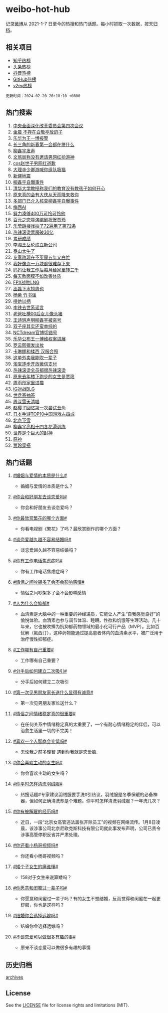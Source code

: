 # weibo-hot-hub

记录[微博](https://www.weibo.com)从 2021-1-7 日至今的热搜和热门话题。每小时抓取一次数据，按天[归档](archives)。

## 相关项目

- [知乎热榜](https://github.com/lonnyzhang423/zhihu-hot-hub)
- [头条热榜](https://github.com/lonnyzhang423/toutiao-hot-hub)
- [抖音热榜](https://github.com/lonnyzhang423/douyin-hot-hub)
- [GitHub热榜](https://github.com/lonnyzhang423/github-hot-hub)
- [v2ex热榜](https://github.com/lonnyzhang423/v2ex-hot-hub)


`更新时间：2024-02-20 20:18:10 +0800`

## 热门搜索

1. [中央全面深化改革委员会第四次会议](https://m.weibo.cn/search?containerid=100103type%3D1%26t%3D10%26q%3D%23%E4%B8%AD%E5%A4%AE%E5%85%A8%E9%9D%A2%E6%B7%B1%E5%8C%96%E6%94%B9%E9%9D%A9%E5%A7%94%E5%91%98%E4%BC%9A%E7%AC%AC%E5%9B%9B%E6%AC%A1%E4%BC%9A%E8%AE%AE%23&stream_entry_id=51&isnewpage=1&extparam=seat%3D1%26pos%3D0%26dgr%3D0%26filter_type%3Drealtimehot%26c_type%3D51%26stream_entry_id%3D51%26cate%3D10103%26q%3D%2523%25E4%25B8%25AD%25E5%25A4%25AE%25E5%2585%25A8%25E9%259D%25A2%25E6%25B7%25B1%25E5%258C%2596%25E6%2594%25B9%25E9%259D%25A9%25E5%25A7%2594%25E5%2591%2598%25E4%25BC%259A%25E7%25AC%25AC%25E5%259B%259B%25E6%25AC%25A1%25E4%25BC%259A%25E8%25AE%25AE%2523%26display_time%3D1708431488%26pre_seqid%3D17084314889110037793)
1. [金晨 不存在白敬亭放鸽子](https://m.weibo.cn/search?containerid=100103type%3D1%26t%3D10%26q%3D%E9%87%91%E6%99%A8+%E4%B8%8D%E5%AD%98%E5%9C%A8%E7%99%BD%E6%95%AC%E4%BA%AD%E6%94%BE%E9%B8%BD%E5%AD%90&stream_entry_id=31&isnewpage=1&extparam=seat%3D1%26band_rank%3D1%26filter_type%3Drealtimehot%26c_type%3D31%26realpos%3D1%26cate%3D5001%26lcate%3D5001%26flag%3D1%26dgr%3D0%26q%3D%25E9%2587%2591%25E6%2599%25A8%2520%25E4%25B8%258D%25E5%25AD%2598%25E5%259C%25A8%25E7%2599%25BD%25E6%2595%25AC%25E4%25BA%25AD%25E6%2594%25BE%25E9%25B8%25BD%25E5%25AD%2590%26stream_entry_id%3D31%26pos%3D0%26display_time%3D1708431488%26pre_seqid%3D17084314889110037793)
1. [乐华为王一博报警](https://m.weibo.cn/search?containerid=100103type%3D1%26t%3D10%26q%3D%E4%B9%90%E5%8D%8E%E4%B8%BA%E7%8E%8B%E4%B8%80%E5%8D%9A%E6%8A%A5%E8%AD%A6&stream_entry_id=31&isnewpage=1&extparam=seat%3D1%26band_rank%3D2%26filter_type%3Drealtimehot%26c_type%3D31%26realpos%3D2%26cate%3D5001%26lcate%3D5001%26flag%3D16%26dgr%3D0%26q%3D%25E4%25B9%2590%25E5%258D%258E%25E4%25B8%25BA%25E7%258E%258B%25E4%25B8%2580%25E5%258D%259A%25E6%258A%25A5%25E8%25AD%25A6%26stream_entry_id%3D31%26pos%3D1%26display_time%3D1708431488%26pre_seqid%3D17084314889110037793)
1. [长三角的新春第一会都在拼什么](https://m.weibo.cn/search?containerid=100103type%3D1%26t%3D10%26q%3D%23%E9%95%BF%E4%B8%89%E8%A7%92%E7%9A%84%E6%96%B0%E6%98%A5%E7%AC%AC%E4%B8%80%E4%BC%9A%E9%83%BD%E5%9C%A8%E6%8B%BC%E4%BB%80%E4%B9%88%23&stream_entry_id=31&isnewpage=1&extparam=seat%3D1%26band_rank%3D3%26filter_type%3Drealtimehot%26c_type%3D31%26realpos%3D3%26cate%3D5001%26lcate%3D5001%26flag%3D0%26dgr%3D0%26q%3D%2523%25E9%2595%25BF%25E4%25B8%2589%25E8%25A7%2592%25E7%259A%2584%25E6%2596%25B0%25E6%2598%25A5%25E7%25AC%25AC%25E4%25B8%2580%25E4%25BC%259A%25E9%2583%25BD%25E5%259C%25A8%25E6%258B%25BC%25E4%25BB%2580%25E4%25B9%2588%2523%26stream_entry_id%3D31%26pos%3D2%26display_time%3D1708431488%26pre_seqid%3D17084314889110037793)
1. [柳鑫宇发声](https://m.weibo.cn/search?containerid=100103type%3D1%26t%3D10%26q%3D%E6%9F%B3%E9%91%AB%E5%AE%87%E5%8F%91%E5%A3%B0&stream_entry_id=31&isnewpage=1&extparam=seat%3D1%26band_rank%3D4%26filter_type%3Drealtimehot%26c_type%3D31%26realpos%3D4%26cate%3D5001%26lcate%3D5001%26flag%3D2%26dgr%3D0%26q%3D%25E6%259F%25B3%25E9%2591%25AB%25E5%25AE%2587%25E5%258F%2591%25E5%25A3%25B0%26stream_entry_id%3D31%26pos%3D3%26display_time%3D1708431488%26pre_seqid%3D17084314889110037793)
1. [文旅局称没有邀请男网红扮游神](https://m.weibo.cn/search?containerid=100103type%3D1%26t%3D10%26q%3D%23%E6%96%87%E6%97%85%E5%B1%80%E7%A7%B0%E6%B2%A1%E6%9C%89%E9%82%80%E8%AF%B7%E7%94%B7%E7%BD%91%E7%BA%A2%E6%89%AE%E6%B8%B8%E7%A5%9E%23&stream_entry_id=31&isnewpage=1&extparam=seat%3D1%26band_rank%3D5%26filter_type%3Drealtimehot%26c_type%3D31%26realpos%3D5%26cate%3D5001%26lcate%3D5001%26flag%3D2%26dgr%3D0%26q%3D%2523%25E6%2596%2587%25E6%2597%2585%25E5%25B1%2580%25E7%25A7%25B0%25E6%25B2%25A1%25E6%259C%2589%25E9%2582%2580%25E8%25AF%25B7%25E7%2594%25B7%25E7%25BD%2591%25E7%25BA%25A2%25E6%2589%25AE%25E6%25B8%25B8%25E7%25A5%259E%2523%26stream_entry_id%3D31%26pos%3D4%26display_time%3D1708431488%26pre_seqid%3D17084314889110037793)
1. [cos赵世子男网红道歉](https://m.weibo.cn/search?containerid=100103type%3D1%26t%3D10%26q%3D%23cos%E8%B5%B5%E4%B8%96%E5%AD%90%E7%94%B7%E7%BD%91%E7%BA%A2%E9%81%93%E6%AD%89%23&stream_entry_id=31&isnewpage=1&extparam=seat%3D1%26band_rank%3D6%26filter_type%3Drealtimehot%26c_type%3D31%26realpos%3D6%26cate%3D5001%26lcate%3D5001%26flag%3D0%26dgr%3D0%26q%3D%2523cos%25E8%25B5%25B5%25E4%25B8%2596%25E5%25AD%2590%25E7%2594%25B7%25E7%25BD%2591%25E7%25BA%25A2%25E9%2581%2593%25E6%25AD%2589%2523%26stream_entry_id%3D31%26pos%3D5%26display_time%3D1708431488%26pre_seqid%3D17084314889110037793)
1. [大理寺少卿游喊你组队吸猫](https://m.weibo.cn/search?containerid=100103type%3D1%26t%3D10%26q%3D%23%E5%A4%A7%E7%90%86%E5%AF%BA%E5%B0%91%E5%8D%BF%E6%B8%B8%E5%96%8A%E4%BD%A0%E7%BB%84%E9%98%9F%E5%90%B8%E7%8C%AB%23&stream_entry_id=31&isnewpage=1&extparam=seat%3D1%26band_rank%3D7%26lcate%3D5001%26cate%3D5001%26q%3D%2523%25E5%25A4%25A7%25E7%2590%2586%25E5%25AF%25BA%25E5%25B0%2591%25E5%258D%25BF%25E6%25B8%25B8%25E5%2596%258A%25E4%25BD%25A0%25E7%25BB%2584%25E9%2598%259F%25E5%2590%25B8%25E7%258C%25AB%2523%26dgr%3D0%26pos%3D6%26adid%3D223632%26stream_entry_id%3D31%26filter_type%3Drealtimehot%26is_ad_pos%3D1%26c_type%3D31%26display_time%3D1708431488%26pre_seqid%3D17084314889110037793)
1. [新疆地震](https://m.weibo.cn/search?containerid=100103type%3D1%26t%3D10%26q%3D%E6%96%B0%E7%96%86%E5%9C%B0%E9%9C%87&stream_entry_id=31&isnewpage=1&extparam=seat%3D1%26band_rank%3D7%26filter_type%3Drealtimehot%26c_type%3D31%26realpos%3D7%26cate%3D5001%26lcate%3D5001%26flag%3D1%26dgr%3D0%26q%3D%25E6%2596%25B0%25E7%2596%2586%25E5%259C%25B0%25E9%259C%2587%26stream_entry_id%3D31%26pos%3D7%26display_time%3D1708431488%26pre_seqid%3D17084314889110037793)
1. [柳鑫宇自曝事件](https://m.weibo.cn/search?containerid=100103type%3D1%26t%3D10%26q%3D%E6%9F%B3%E9%91%AB%E5%AE%87%E8%87%AA%E6%9B%9D%E4%BA%8B%E4%BB%B6&stream_entry_id=31&isnewpage=1&extparam=seat%3D1%26band_rank%3D8%26filter_type%3Drealtimehot%26c_type%3D31%26realpos%3D8%26cate%3D5001%26lcate%3D5001%26flag%3D0%26dgr%3D0%26q%3D%25E6%259F%25B3%25E9%2591%25AB%25E5%25AE%2587%25E8%2587%25AA%25E6%259B%259D%25E4%25BA%258B%25E4%25BB%25B6%26stream_entry_id%3D31%26pos%3D8%26display_time%3D1708431488%26pre_seqid%3D17084314889110037793)
1. [清华大学教授称我们的教育没有教孩子如何开心](https://m.weibo.cn/search?containerid=100103type%3D1%26t%3D10%26q%3D%23%E6%B8%85%E5%8D%8E%E5%A4%A7%E5%AD%A6%E6%95%99%E6%8E%88%E7%A7%B0%E6%88%91%E4%BB%AC%E7%9A%84%E6%95%99%E8%82%B2%E6%B2%A1%E6%9C%89%E6%95%99%E5%AD%A9%E5%AD%90%E5%A6%82%E4%BD%95%E5%BC%80%E5%BF%83%23&stream_entry_id=31&isnewpage=1&extparam=seat%3D1%26band_rank%3D9%26filter_type%3Drealtimehot%26c_type%3D31%26realpos%3D9%26cate%3D5001%26lcate%3D5001%26flag%3D2%26dgr%3D0%26q%3D%2523%25E6%25B8%2585%25E5%258D%258E%25E5%25A4%25A7%25E5%25AD%25A6%25E6%2595%2599%25E6%258E%2588%25E7%25A7%25B0%25E6%2588%2591%25E4%25BB%25AC%25E7%259A%2584%25E6%2595%2599%25E8%2582%25B2%25E6%25B2%25A1%25E6%259C%2589%25E6%2595%2599%25E5%25AD%25A9%25E5%25AD%2590%25E5%25A6%2582%25E4%25BD%2595%25E5%25BC%2580%25E5%25BF%2583%2523%26stream_entry_id%3D31%26pos%3D9%26display_time%3D1708431488%26pre_seqid%3D17084314889110037793)
1. [原来真的会有大侠从天而降来救你](https://m.weibo.cn/search?containerid=100103type%3D1%26t%3D10%26q%3D%23%E5%8E%9F%E6%9D%A5%E7%9C%9F%E7%9A%84%E4%BC%9A%E6%9C%89%E5%A4%A7%E4%BE%A0%E4%BB%8E%E5%A4%A9%E8%80%8C%E9%99%8D%E6%9D%A5%E6%95%91%E4%BD%A0%23&stream_entry_id=31&isnewpage=1&extparam=seat%3D1%26band_rank%3D10%26filter_type%3Drealtimehot%26c_type%3D31%26realpos%3D10%26cate%3D5001%26lcate%3D5001%26flag%3D32768%26dgr%3D0%26q%3D%2523%25E5%258E%259F%25E6%259D%25A5%25E7%259C%259F%25E7%259A%2584%25E4%25BC%259A%25E6%259C%2589%25E5%25A4%25A7%25E4%25BE%25A0%25E4%25BB%258E%25E5%25A4%25A9%25E8%2580%258C%25E9%2599%258D%25E6%259D%25A5%25E6%2595%2591%25E4%25BD%25A0%2523%26stream_entry_id%3D31%26pos%3D10%26display_time%3D1708431488%26pre_seqid%3D17084314889110037793)
1. [多部门已介入核查柳鑫宇自曝事件](https://m.weibo.cn/search?containerid=100103type%3D1%26t%3D10%26q%3D%23%E5%A4%9A%E9%83%A8%E9%97%A8%E5%B7%B2%E4%BB%8B%E5%85%A5%E6%A0%B8%E6%9F%A5%E6%9F%B3%E9%91%AB%E5%AE%87%E8%87%AA%E6%9B%9D%E4%BA%8B%E4%BB%B6%23&stream_entry_id=31&isnewpage=1&extparam=seat%3D1%26band_rank%3D11%26filter_type%3Drealtimehot%26c_type%3D31%26realpos%3D11%26cate%3D5001%26lcate%3D5001%26flag%3D0%26dgr%3D0%26q%3D%2523%25E5%25A4%259A%25E9%2583%25A8%25E9%2597%25A8%25E5%25B7%25B2%25E4%25BB%258B%25E5%2585%25A5%25E6%25A0%25B8%25E6%259F%25A5%25E6%259F%25B3%25E9%2591%25AB%25E5%25AE%2587%25E8%2587%25AA%25E6%259B%259D%25E4%25BA%258B%25E4%25BB%25B6%2523%26stream_entry_id%3D31%26pos%3D11%26display_time%3D1708431488%26pre_seqid%3D17084314889110037793)
1. [梅西AI](https://m.weibo.cn/search?containerid=100103type%3D1%26t%3D10%26q%3D%E6%A2%85%E8%A5%BFAI&stream_entry_id=31&isnewpage=1&extparam=seat%3D1%26band_rank%3D12%26filter_type%3Drealtimehot%26c_type%3D31%26realpos%3D12%26cate%3D5001%26lcate%3D5001%26flag%3D0%26dgr%3D0%26q%3D%25E6%25A2%2585%25E8%25A5%25BFAI%26stream_entry_id%3D31%26pos%3D12%26display_time%3D1708431488%26pre_seqid%3D17084314889110037793)
1. [努力凑够400万可怜可怜他](https://m.weibo.cn/search?containerid=100103type%3D1%26t%3D10%26q%3D%E5%8A%AA%E5%8A%9B%E5%87%91%E5%A4%9F400%E4%B8%87%E5%8F%AF%E6%80%9C%E5%8F%AF%E6%80%9C%E4%BB%96&stream_entry_id=31&isnewpage=1&extparam=seat%3D1%26band_rank%3D13%26filter_type%3Drealtimehot%26c_type%3D31%26realpos%3D13%26cate%3D5001%26lcate%3D5001%26flag%3D2%26dgr%3D0%26q%3D%25E5%258A%25AA%25E5%258A%259B%25E5%2587%2591%25E5%25A4%259F400%25E4%25B8%2587%25E5%258F%25AF%25E6%2580%259C%25E5%258F%25AF%25E6%2580%259C%25E4%25BB%2596%26stream_entry_id%3D31%26pos%3D13%26display_time%3D1708431488%26pre_seqid%3D17084314889110037793)
1. [百元之恋导演编剧祝贺贾玲](https://m.weibo.cn/search?containerid=100103type%3D1%26t%3D10%26q%3D%23%E7%99%BE%E5%85%83%E4%B9%8B%E6%81%8B%E5%AF%BC%E6%BC%94%E7%BC%96%E5%89%A7%E7%A5%9D%E8%B4%BA%E8%B4%BE%E7%8E%B2%23&stream_entry_id=31&isnewpage=1&extparam=seat%3D1%26band_rank%3D14%26filter_type%3Drealtimehot%26c_type%3D31%26realpos%3D14%26cate%3D5001%26lcate%3D5001%26flag%3D0%26dgr%3D0%26q%3D%2523%25E7%2599%25BE%25E5%2585%2583%25E4%25B9%258B%25E6%2581%258B%25E5%25AF%25BC%25E6%25BC%2594%25E7%25BC%2596%25E5%2589%25A7%25E7%25A5%259D%25E8%25B4%25BA%25E8%25B4%25BE%25E7%258E%25B2%2523%26stream_entry_id%3D31%26pos%3D14%26display_time%3D1708431488%26pre_seqid%3D17084314889110037793)
1. [乐莹跳楼戏拍了72遍用了第72条](https://m.weibo.cn/search?containerid=100103type%3D1%26t%3D10%26q%3D%E4%B9%90%E8%8E%B9%E8%B7%B3%E6%A5%BC%E6%88%8F%E6%8B%8D%E4%BA%8672%E9%81%8D%E7%94%A8%E4%BA%86%E7%AC%AC72%E6%9D%A1&stream_entry_id=31&isnewpage=1&extparam=seat%3D1%26band_rank%3D15%26filter_type%3Drealtimehot%26c_type%3D31%26realpos%3D15%26cate%3D5001%26lcate%3D5001%26flag%3D2%26dgr%3D0%26q%3D%25E4%25B9%2590%25E8%258E%25B9%25E8%25B7%25B3%25E6%25A5%25BC%25E6%2588%258F%25E6%258B%258D%25E4%25BA%258672%25E9%2581%258D%25E7%2594%25A8%25E4%25BA%2586%25E7%25AC%25AC72%25E6%259D%25A1%26stream_entry_id%3D31%26pos%3D15%26display_time%3D1708431488%26pre_seqid%3D17084314889110037793)
1. [热辣滚烫票房破30亿](https://m.weibo.cn/search?containerid=100103type%3D1%26t%3D10%26q%3D%23%E7%83%AD%E8%BE%A3%E6%BB%9A%E7%83%AB%E7%A5%A8%E6%88%BF%E7%A0%B430%E4%BA%BF%23&stream_entry_id=31&isnewpage=1&extparam=seat%3D1%26band_rank%3D16%26filter_type%3Drealtimehot%26c_type%3D31%26realpos%3D16%26cate%3D5001%26lcate%3D5001%26flag%3D1%26dgr%3D0%26q%3D%2523%25E7%2583%25AD%25E8%25BE%25A3%25E6%25BB%259A%25E7%2583%25AB%25E7%25A5%25A8%25E6%2588%25BF%25E7%25A0%25B430%25E4%25BA%25BF%2523%26stream_entry_id%3D31%26pos%3D16%26display_time%3D1708431488%26pre_seqid%3D17084314889110037793)
1. [考研成绩](https://m.weibo.cn/search?containerid=100103type%3D1%26t%3D10%26q%3D%E8%80%83%E7%A0%94%E6%88%90%E7%BB%A9&stream_entry_id=31&isnewpage=1&extparam=seat%3D1%26band_rank%3D17%26filter_type%3Drealtimehot%26c_type%3D31%26realpos%3D17%26cate%3D5001%26lcate%3D5001%26flag%3D0%26dgr%3D0%26q%3D%25E8%2580%2583%25E7%25A0%2594%25E6%2588%2590%25E7%25BB%25A9%26stream_entry_id%3D31%26pos%3D17%26display_time%3D1708431488%26pre_seqid%3D17084314889110037793)
1. [李湘王岳伦成立新公司](https://m.weibo.cn/search?containerid=100103type%3D1%26t%3D10%26q%3D%23%E6%9D%8E%E6%B9%98%E7%8E%8B%E5%B2%B3%E4%BC%A6%E6%88%90%E7%AB%8B%E6%96%B0%E5%85%AC%E5%8F%B8%23&stream_entry_id=31&isnewpage=1&extparam=seat%3D1%26band_rank%3D18%26filter_type%3Drealtimehot%26c_type%3D31%26realpos%3D18%26cate%3D5001%26lcate%3D5001%26flag%3D0%26dgr%3D0%26q%3D%2523%25E6%259D%258E%25E6%25B9%2598%25E7%258E%258B%25E5%25B2%25B3%25E4%25BC%25A6%25E6%2588%2590%25E7%25AB%258B%25E6%2596%25B0%25E5%2585%25AC%25E5%258F%25B8%2523%26stream_entry_id%3D31%26pos%3D18%26display_time%3D1708431488%26pre_seqid%3D17084314889110037793)
1. [泰山太牛了](https://m.weibo.cn/search?containerid=100103type%3D1%26t%3D10%26q%3D%E6%B3%B0%E5%B1%B1%E5%A4%AA%E7%89%9B%E4%BA%86&stream_entry_id=31&isnewpage=1&extparam=seat%3D1%26band_rank%3D19%26filter_type%3Drealtimehot%26c_type%3D31%26realpos%3D19%26cate%3D5001%26lcate%3D5001%26flag%3D0%26dgr%3D0%26q%3D%25E6%25B3%25B0%25E5%25B1%25B1%25E5%25A4%25AA%25E7%2589%259B%25E4%25BA%2586%26stream_entry_id%3D31%26pos%3D19%26display_time%3D1708431488%26pre_seqid%3D17084314889110037793)
1. [专家称现在不买房五年又白忙](https://m.weibo.cn/search?containerid=100103type%3D1%26t%3D10%26q%3D%23%E4%B8%93%E5%AE%B6%E7%A7%B0%E7%8E%B0%E5%9C%A8%E4%B8%8D%E4%B9%B0%E6%88%BF%E4%BA%94%E5%B9%B4%E5%8F%88%E7%99%BD%E5%BF%99%23&stream_entry_id=31&isnewpage=1&extparam=seat%3D1%26band_rank%3D20%26filter_type%3Drealtimehot%26c_type%3D31%26realpos%3D20%26cate%3D5001%26lcate%3D5001%26flag%3D0%26dgr%3D0%26q%3D%2523%25E4%25B8%2593%25E5%25AE%25B6%25E7%25A7%25B0%25E7%258E%25B0%25E5%259C%25A8%25E4%25B8%258D%25E4%25B9%25B0%25E6%2588%25BF%25E4%25BA%2594%25E5%25B9%25B4%25E5%258F%2588%25E7%2599%25BD%25E5%25BF%2599%2523%26stream_entry_id%3D31%26pos%3D20%26display_time%3D1708431488%26pre_seqid%3D17084314889110037793)
1. [我好像连一万块都很难存下来](https://m.weibo.cn/search?containerid=100103type%3D1%26t%3D10%26q%3D%23%E6%88%91%E5%A5%BD%E5%83%8F%E8%BF%9E%E4%B8%80%E4%B8%87%E5%9D%97%E9%83%BD%E5%BE%88%E9%9A%BE%E5%AD%98%E4%B8%8B%E6%9D%A5%23&stream_entry_id=31&isnewpage=1&extparam=seat%3D1%26band_rank%3D21%26filter_type%3Drealtimehot%26c_type%3D31%26realpos%3D21%26cate%3D5001%26lcate%3D5001%26flag%3D1%26dgr%3D0%26q%3D%2523%25E6%2588%2591%25E5%25A5%25BD%25E5%2583%258F%25E8%25BF%259E%25E4%25B8%2580%25E4%25B8%2587%25E5%259D%2597%25E9%2583%25BD%25E5%25BE%2588%25E9%259A%25BE%25E5%25AD%2598%25E4%25B8%258B%25E6%259D%25A5%2523%26stream_entry_id%3D31%26pos%3D21%26display_time%3D1708431488%26pre_seqid%3D17084314889110037793)
1. [妈妈让我工作后每月给家里转三千](https://m.weibo.cn/search?containerid=100103type%3D1%26t%3D10%26q%3D%23%E5%A6%88%E5%A6%88%E8%AE%A9%E6%88%91%E5%B7%A5%E4%BD%9C%E5%90%8E%E6%AF%8F%E6%9C%88%E7%BB%99%E5%AE%B6%E9%87%8C%E8%BD%AC%E4%B8%89%E5%8D%83%23&stream_entry_id=31&isnewpage=1&extparam=seat%3D1%26band_rank%3D22%26filter_type%3Drealtimehot%26c_type%3D31%26realpos%3D22%26cate%3D5001%26lcate%3D5001%26flag%3D1%26dgr%3D0%26q%3D%2523%25E5%25A6%2588%25E5%25A6%2588%25E8%25AE%25A9%25E6%2588%2591%25E5%25B7%25A5%25E4%25BD%259C%25E5%2590%258E%25E6%25AF%258F%25E6%259C%2588%25E7%25BB%2599%25E5%25AE%25B6%25E9%2587%258C%25E8%25BD%25AC%25E4%25B8%2589%25E5%258D%2583%2523%26stream_entry_id%3D31%26pos%3D22%26display_time%3D1708431488%26pre_seqid%3D17084314889110037793)
1. [每天敷面膜不如改善体质](https://m.weibo.cn/search?containerid=100103type%3D1%26t%3D10%26q%3D%23%E6%AF%8F%E5%A4%A9%E6%95%B7%E9%9D%A2%E8%86%9C%E4%B8%8D%E5%A6%82%E6%94%B9%E5%96%84%E4%BD%93%E8%B4%A8%23&stream_entry_id=31&isnewpage=1&extparam=seat%3D1%26band_rank%3D23%26filter_type%3Drealtimehot%26c_type%3D31%26realpos%3D23%26cate%3D5001%26lcate%3D5001%26flag%3D1%26dgr%3D0%26q%3D%2523%25E6%25AF%258F%25E5%25A4%25A9%25E6%2595%25B7%25E9%259D%25A2%25E8%2586%259C%25E4%25B8%258D%25E5%25A6%2582%25E6%2594%25B9%25E5%2596%2584%25E4%25BD%2593%25E8%25B4%25A8%2523%26stream_entry_id%3D31%26pos%3D23%26display_time%3D1708431488%26pre_seqid%3D17084314889110037793)
1. [FPX战胜LNG](https://m.weibo.cn/search?containerid=100103type%3D1%26t%3D10%26q%3D%23FPX%E6%88%98%E8%83%9CLNG%23&stream_entry_id=31&isnewpage=1&extparam=seat%3D1%26band_rank%3D24%26filter_type%3Drealtimehot%26c_type%3D31%26realpos%3D24%26cate%3D5001%26lcate%3D5001%26flag%3D1%26dgr%3D0%26q%3D%2523FPX%25E6%2588%2598%25E8%2583%259CLNG%2523%26stream_entry_id%3D31%26pos%3D24%26display_time%3D1708431488%26pre_seqid%3D17084314889110037793)
1. [丞磊下水捞周也](https://m.weibo.cn/search?containerid=100103type%3D1%26t%3D10%26q%3D%23%E4%B8%9E%E7%A3%8A%E4%B8%8B%E6%B0%B4%E6%8D%9E%E5%91%A8%E4%B9%9F%23&stream_entry_id=31&isnewpage=1&extparam=seat%3D1%26band_rank%3D25%26filter_type%3Drealtimehot%26c_type%3D31%26realpos%3D25%26cate%3D5001%26lcate%3D5001%26flag%3D0%26dgr%3D0%26q%3D%2523%25E4%25B8%259E%25E7%25A3%258A%25E4%25B8%258B%25E6%25B0%25B4%25E6%258D%259E%25E5%2591%25A8%25E4%25B9%259F%2523%26stream_entry_id%3D31%26pos%3D25%26display_time%3D1708431488%26pre_seqid%3D17084314889110037793)
1. [杨紫 竹书谣](https://m.weibo.cn/search?containerid=100103type%3D1%26t%3D10%26q%3D%E6%9D%A8%E7%B4%AB+%E7%AB%B9%E4%B9%A6%E8%B0%A3&stream_entry_id=31&isnewpage=1&extparam=seat%3D1%26band_rank%3D26%26filter_type%3Drealtimehot%26c_type%3D31%26realpos%3D26%26cate%3D5001%26lcate%3D5001%26flag%3D0%26dgr%3D0%26q%3D%25E6%259D%25A8%25E7%25B4%25AB%2520%25E7%25AB%25B9%25E4%25B9%25A6%25E8%25B0%25A3%26stream_entry_id%3D31%26pos%3D26%26display_time%3D1708431488%26pre_seqid%3D17084314889110037793)
1. [授她以柄](https://m.weibo.cn/search?containerid=100103type%3D1%26t%3D10%26q%3D%E6%8E%88%E5%A5%B9%E4%BB%A5%E6%9F%84&stream_entry_id=31&isnewpage=1&extparam=seat%3D1%26band_rank%3D27%26filter_type%3Drealtimehot%26c_type%3D31%26realpos%3D27%26cate%3D5001%26lcate%3D5001%26flag%3D1%26dgr%3D0%26q%3D%25E6%258E%2588%25E5%25A5%25B9%25E4%25BB%25A5%25E6%259F%2584%26stream_entry_id%3D31%26pos%3D27%26display_time%3D1708431488%26pre_seqid%3D17084314889110037793)
1. [李铁去世系谣言](https://m.weibo.cn/search?containerid=100103type%3D1%26t%3D10%26q%3D%23%E6%9D%8E%E9%93%81%E5%8E%BB%E4%B8%96%E7%B3%BB%E8%B0%A3%E8%A8%80%23&stream_entry_id=31&isnewpage=1&extparam=seat%3D1%26band_rank%3D28%26filter_type%3Drealtimehot%26c_type%3D31%26realpos%3D28%26cate%3D5001%26lcate%3D5001%26flag%3D1%26dgr%3D0%26q%3D%2523%25E6%259D%258E%25E9%2593%2581%25E5%258E%25BB%25E4%25B8%2596%25E7%25B3%25BB%25E8%25B0%25A3%25E8%25A8%2580%2523%26stream_entry_id%3D31%26pos%3D28%26display_time%3D1708431488%26pre_seqid%3D17084314889110037793)
1. [老爸吐槽00后女儿像头猪](https://m.weibo.cn/search?containerid=100103type%3D1%26t%3D10%26q%3D%23%E8%80%81%E7%88%B8%E5%90%90%E6%A7%BD00%E5%90%8E%E5%A5%B3%E5%84%BF%E5%83%8F%E5%A4%B4%E7%8C%AA%23&stream_entry_id=31&isnewpage=1&extparam=seat%3D1%26band_rank%3D29%26filter_type%3Drealtimehot%26c_type%3D31%26realpos%3D29%26cate%3D5001%26lcate%3D5001%26flag%3D0%26dgr%3D0%26q%3D%2523%25E8%2580%2581%25E7%2588%25B8%25E5%2590%2590%25E6%25A7%25BD00%25E5%2590%258E%25E5%25A5%25B3%25E5%2584%25BF%25E5%2583%258F%25E5%25A4%25B4%25E7%258C%25AA%2523%26stream_entry_id%3D31%26pos%3D29%26display_time%3D1708431488%26pre_seqid%3D17084314889110037793)
1. [王诗玥声明柳鑫宇被盗号](https://m.weibo.cn/search?containerid=100103type%3D1%26t%3D10%26q%3D%E7%8E%8B%E8%AF%97%E7%8E%A5%E5%A3%B0%E6%98%8E%E6%9F%B3%E9%91%AB%E5%AE%87%E8%A2%AB%E7%9B%97%E5%8F%B7&stream_entry_id=31&isnewpage=1&extparam=seat%3D1%26band_rank%3D30%26filter_type%3Drealtimehot%26c_type%3D31%26realpos%3D30%26cate%3D5001%26lcate%3D5001%26flag%3D0%26dgr%3D0%26q%3D%25E7%258E%258B%25E8%25AF%2597%25E7%258E%25A5%25E5%25A3%25B0%25E6%2598%258E%25E6%259F%25B3%25E9%2591%25AB%25E5%25AE%2587%25E8%25A2%25AB%25E7%259B%2597%25E5%258F%25B7%26stream_entry_id%3D31%26pos%3D30%26display_time%3D1708431488%26pre_seqid%3D17084314889110037793)
1. [双子座其实还蛮单纯的](https://m.weibo.cn/search?containerid=100103type%3D1%26t%3D10%26q%3D%E5%8F%8C%E5%AD%90%E5%BA%A7%E5%85%B6%E5%AE%9E%E8%BF%98%E8%9B%AE%E5%8D%95%E7%BA%AF%E7%9A%84&stream_entry_id=31&isnewpage=1&extparam=seat%3D1%26band_rank%3D31%26filter_type%3Drealtimehot%26c_type%3D31%26realpos%3D31%26cate%3D5001%26lcate%3D5001%26flag%3D1%26dgr%3D0%26q%3D%25E5%258F%258C%25E5%25AD%2590%25E5%25BA%25A7%25E5%2585%25B6%25E5%25AE%259E%25E8%25BF%2598%25E8%259B%25AE%25E5%258D%2595%25E7%25BA%25AF%25E7%259A%2584%26stream_entry_id%3D31%26pos%3D31%26display_time%3D1708431488%26pre_seqid%3D17084314889110037793)
1. [NCTdream官博切错号](https://m.weibo.cn/search?containerid=100103type%3D1%26t%3D10%26q%3DNCTdream%E5%AE%98%E5%8D%9A%E5%88%87%E9%94%99%E5%8F%B7&stream_entry_id=31&isnewpage=1&extparam=seat%3D1%26band_rank%3D32%26filter_type%3Drealtimehot%26c_type%3D31%26realpos%3D32%26cate%3D5001%26lcate%3D5001%26flag%3D1%26dgr%3D0%26q%3DNCTdream%25E5%25AE%2598%25E5%258D%259A%25E5%2588%2587%25E9%2594%2599%25E5%258F%25B7%26stream_entry_id%3D31%26pos%3D32%26display_time%3D1708431488%26pre_seqid%3D17084314889110037793)
1. [乐华公布王一博维权案进展](https://m.weibo.cn/search?containerid=100103type%3D1%26t%3D10%26q%3D%E4%B9%90%E5%8D%8E%E5%85%AC%E5%B8%83%E7%8E%8B%E4%B8%80%E5%8D%9A%E7%BB%B4%E6%9D%83%E6%A1%88%E8%BF%9B%E5%B1%95&stream_entry_id=31&isnewpage=1&extparam=seat%3D1%26band_rank%3D33%26filter_type%3Drealtimehot%26c_type%3D31%26realpos%3D33%26cate%3D5001%26lcate%3D5001%26flag%3D0%26dgr%3D0%26q%3D%25E4%25B9%2590%25E5%258D%258E%25E5%2585%25AC%25E5%25B8%2583%25E7%258E%258B%25E4%25B8%2580%25E5%258D%259A%25E7%25BB%25B4%25E6%259D%2583%25E6%25A1%2588%25E8%25BF%259B%25E5%25B1%2595%26stream_entry_id%3D31%26pos%3D33%26display_time%3D1708431488%26pre_seqid%3D17084314889110037793)
1. [罗云熙银发出妆](https://m.weibo.cn/search?containerid=100103type%3D1%26t%3D10%26q%3D%23%E7%BD%97%E4%BA%91%E7%86%99%E9%93%B6%E5%8F%91%E5%87%BA%E5%A6%86%23&stream_entry_id=31&isnewpage=1&extparam=seat%3D1%26band_rank%3D34%26filter_type%3Drealtimehot%26c_type%3D31%26realpos%3D34%26cate%3D5001%26lcate%3D5001%26flag%3D1%26dgr%3D0%26q%3D%2523%25E7%25BD%2597%25E4%25BA%2591%25E7%2586%2599%25E9%2593%25B6%25E5%258F%2591%25E5%2587%25BA%25E5%25A6%2586%2523%26stream_entry_id%3D31%26pos%3D34%26display_time%3D1708431488%26pre_seqid%3D17084314889110037793)
1. [卡琳娜和揉西 汉服合照](https://m.weibo.cn/search?containerid=100103type%3D1%26t%3D10%26q%3D%E5%8D%A1%E7%90%B3%E5%A8%9C%E5%92%8C%E6%8F%89%E8%A5%BF+%E6%B1%89%E6%9C%8D%E5%90%88%E7%85%A7&stream_entry_id=31&isnewpage=1&extparam=seat%3D1%26band_rank%3D35%26filter_type%3Drealtimehot%26c_type%3D31%26realpos%3D35%26cate%3D5001%26lcate%3D5001%26flag%3D0%26dgr%3D0%26q%3D%25E5%258D%25A1%25E7%2590%25B3%25E5%25A8%259C%25E5%2592%258C%25E6%258F%2589%25E8%25A5%25BF%2520%25E6%25B1%2589%25E6%259C%258D%25E5%2590%2588%25E7%2585%25A7%26stream_entry_id%3D31%26pos%3D35%26display_time%3D1708431488%26pre_seqid%3D17084314889110037793)
1. [这单外卖我能吹一辈子](https://m.weibo.cn/search?containerid=100103type%3D1%26t%3D10%26q%3D%23%E8%BF%99%E5%8D%95%E5%A4%96%E5%8D%96%E6%88%91%E8%83%BD%E5%90%B9%E4%B8%80%E8%BE%88%E5%AD%90%23&stream_entry_id=31&isnewpage=1&extparam=seat%3D1%26band_rank%3D36%26filter_type%3Drealtimehot%26c_type%3D31%26realpos%3D36%26cate%3D5001%26lcate%3D5001%26flag%3D0%26dgr%3D0%26q%3D%2523%25E8%25BF%2599%25E5%258D%2595%25E5%25A4%2596%25E5%258D%2596%25E6%2588%2591%25E8%2583%25BD%25E5%2590%25B9%25E4%25B8%2580%25E8%25BE%2588%25E5%25AD%2590%2523%26stream_entry_id%3D31%26pos%3D36%26display_time%3D1708431488%26pre_seqid%3D17084314889110037793)
1. [淘宝逐步开放微信支付](https://m.weibo.cn/search?containerid=100103type%3D1%26t%3D10%26q%3D%23%E6%B7%98%E5%AE%9D%E9%80%90%E6%AD%A5%E5%BC%80%E6%94%BE%E5%BE%AE%E4%BF%A1%E6%94%AF%E4%BB%98%23&stream_entry_id=31&isnewpage=1&extparam=seat%3D1%26band_rank%3D37%26filter_type%3Drealtimehot%26c_type%3D31%26realpos%3D37%26cate%3D5001%26lcate%3D5001%26flag%3D0%26dgr%3D0%26q%3D%2523%25E6%25B7%2598%25E5%25AE%259D%25E9%2580%2590%25E6%25AD%25A5%25E5%25BC%2580%25E6%2594%25BE%25E5%25BE%25AE%25E4%25BF%25A1%25E6%2594%25AF%25E4%25BB%2598%2523%26stream_entry_id%3D31%26pos%3D37%26display_time%3D1708431488%26pre_seqid%3D17084314889110037793)
1. [热辣滚烫全员都很热辣滚烫](https://m.weibo.cn/search?containerid=100103type%3D1%26t%3D10%26q%3D%23%E7%83%AD%E8%BE%A3%E6%BB%9A%E7%83%AB%E5%85%A8%E5%91%98%E9%83%BD%E5%BE%88%E7%83%AD%E8%BE%A3%E6%BB%9A%E7%83%AB%23&stream_entry_id=31&isnewpage=1&extparam=seat%3D1%26band_rank%3D38%26filter_type%3Drealtimehot%26c_type%3D31%26realpos%3D38%26cate%3D5001%26lcate%3D5001%26flag%3D1%26dgr%3D0%26q%3D%2523%25E7%2583%25AD%25E8%25BE%25A3%25E6%25BB%259A%25E7%2583%25AB%25E5%2585%25A8%25E5%2591%2598%25E9%2583%25BD%25E5%25BE%2588%25E7%2583%25AD%25E8%25BE%25A3%25E6%25BB%259A%25E7%2583%25AB%2523%26stream_entry_id%3D31%26pos%3D38%26display_time%3D1708431488%26pre_seqid%3D17084314889110037793)
1. [原来去年楼下跑步的女生是贾玲](https://m.weibo.cn/search?containerid=100103type%3D1%26t%3D10%26q%3D%23%E5%8E%9F%E6%9D%A5%E5%8E%BB%E5%B9%B4%E6%A5%BC%E4%B8%8B%E8%B7%91%E6%AD%A5%E7%9A%84%E5%A5%B3%E7%94%9F%E6%98%AF%E8%B4%BE%E7%8E%B2%23&stream_entry_id=31&isnewpage=1&extparam=seat%3D1%26band_rank%3D39%26filter_type%3Drealtimehot%26c_type%3D31%26realpos%3D39%26cate%3D5001%26lcate%3D5001%26flag%3D0%26dgr%3D0%26q%3D%2523%25E5%258E%259F%25E6%259D%25A5%25E5%258E%25BB%25E5%25B9%25B4%25E6%25A5%25BC%25E4%25B8%258B%25E8%25B7%2591%25E6%25AD%25A5%25E7%259A%2584%25E5%25A5%25B3%25E7%2594%259F%25E6%2598%25AF%25E8%25B4%25BE%25E7%258E%25B2%2523%26stream_entry_id%3D31%26pos%3D39%26display_time%3D1708431488%26pre_seqid%3D17084314889110037793)
1. [周雨彤家里进猫](https://m.weibo.cn/search?containerid=100103type%3D1%26t%3D10%26q%3D%23%E5%91%A8%E9%9B%A8%E5%BD%A4%E5%AE%B6%E9%87%8C%E8%BF%9B%E7%8C%AB%23&stream_entry_id=31&isnewpage=1&extparam=seat%3D1%26band_rank%3D40%26filter_type%3Drealtimehot%26c_type%3D31%26realpos%3D40%26cate%3D5001%26lcate%3D5001%26flag%3D1%26dgr%3D0%26q%3D%2523%25E5%2591%25A8%25E9%259B%25A8%25E5%25BD%25A4%25E5%25AE%25B6%25E9%2587%258C%25E8%25BF%259B%25E7%258C%25AB%2523%26stream_entry_id%3D31%26pos%3D40%26display_time%3D1708431488%26pre_seqid%3D17084314889110037793)
1. [iG对战BLG](https://m.weibo.cn/search?containerid=100103type%3D1%26t%3D10%26q%3D%23iG%E5%AF%B9%E6%88%98BLG%23&stream_entry_id=31&isnewpage=1&extparam=seat%3D1%26band_rank%3D41%26filter_type%3Drealtimehot%26c_type%3D31%26realpos%3D41%26cate%3D5001%26lcate%3D5001%26flag%3D1%26dgr%3D0%26q%3D%2523iG%25E5%25AF%25B9%25E6%2588%2598BLG%2523%26stream_entry_id%3D31%26pos%3D41%26display_time%3D1708431488%26pre_seqid%3D17084314889110037793)
1. [世乒赛抽签](https://m.weibo.cn/search?containerid=100103type%3D1%26t%3D10%26q%3D%E4%B8%96%E4%B9%92%E8%B5%9B%E6%8A%BD%E7%AD%BE&stream_entry_id=31&isnewpage=1&extparam=seat%3D1%26band_rank%3D42%26filter_type%3Drealtimehot%26c_type%3D31%26realpos%3D42%26cate%3D5001%26lcate%3D5001%26flag%3D1%26dgr%3D0%26q%3D%25E4%25B8%2596%25E4%25B9%2592%25E8%25B5%259B%25E6%258A%25BD%25E7%25AD%25BE%26stream_entry_id%3D31%26pos%3D42%26display_time%3D1708431488%26pre_seqid%3D17084314889110037793)
1. [周深雪天清唱](https://m.weibo.cn/search?containerid=100103type%3D1%26t%3D10%26q%3D%E5%91%A8%E6%B7%B1%E9%9B%AA%E5%A4%A9%E6%B8%85%E5%94%B1&stream_entry_id=31&isnewpage=1&extparam=seat%3D1%26band_rank%3D43%26filter_type%3Drealtimehot%26c_type%3D31%26realpos%3D43%26cate%3D5001%26lcate%3D5001%26flag%3D1%26dgr%3D0%26q%3D%25E5%2591%25A8%25E6%25B7%25B1%25E9%259B%25AA%25E5%25A4%25A9%25E6%25B8%2585%25E5%2594%25B1%26stream_entry_id%3D31%26pos%3D43%26display_time%3D1708431488%26pre_seqid%3D17084314889110037793)
1. [赵樱子回忆第一次尝试丑角](https://m.weibo.cn/search?containerid=100103type%3D1%26t%3D10%26q%3D%23%E8%B5%B5%E6%A8%B1%E5%AD%90%E5%9B%9E%E5%BF%86%E7%AC%AC%E4%B8%80%E6%AC%A1%E5%B0%9D%E8%AF%95%E4%B8%91%E8%A7%92%23&stream_entry_id=31&isnewpage=1&extparam=seat%3D1%26band_rank%3D44%26filter_type%3Drealtimehot%26c_type%3D31%26realpos%3D44%26cate%3D5001%26lcate%3D5001%26flag%3D1%26dgr%3D0%26q%3D%2523%25E8%25B5%25B5%25E6%25A8%25B1%25E5%25AD%2590%25E5%259B%259E%25E5%25BF%2586%25E7%25AC%25AC%25E4%25B8%2580%25E6%25AC%25A1%25E5%25B0%259D%25E8%25AF%2595%25E4%25B8%2591%25E8%25A7%2592%2523%26stream_entry_id%3D31%26pos%3D44%26display_time%3D1708431488%26pre_seqid%3D17084314889110037793)
1. [日本手游TOP10中国游戏占四成](https://m.weibo.cn/search?containerid=100103type%3D1%26t%3D10%26q%3D%23%E6%97%A5%E6%9C%AC%E6%89%8B%E6%B8%B8TOP10%E4%B8%AD%E5%9B%BD%E6%B8%B8%E6%88%8F%E5%8D%A0%E5%9B%9B%E6%88%90%23&stream_entry_id=31&isnewpage=1&extparam=seat%3D1%26band_rank%3D45%26filter_type%3Drealtimehot%26c_type%3D31%26realpos%3D45%26cate%3D5001%26lcate%3D5001%26flag%3D1%26dgr%3D0%26q%3D%2523%25E6%2597%25A5%25E6%259C%25AC%25E6%2589%258B%25E6%25B8%25B8TOP10%25E4%25B8%25AD%25E5%259B%25BD%25E6%25B8%25B8%25E6%2588%258F%25E5%258D%25A0%25E5%259B%259B%25E6%2588%2590%2523%26stream_entry_id%3D31%26pos%3D45%26display_time%3D1708431488%26pre_seqid%3D17084314889110037793)
1. [北京下雪](https://m.weibo.cn/search?containerid=100103type%3D1%26t%3D10%26q%3D%E5%8C%97%E4%BA%AC%E4%B8%8B%E9%9B%AA&stream_entry_id=31&isnewpage=1&extparam=seat%3D1%26band_rank%3D46%26filter_type%3Drealtimehot%26c_type%3D31%26realpos%3D46%26cate%3D5001%26lcate%3D5001%26flag%3D0%26dgr%3D0%26q%3D%25E5%258C%2597%25E4%25BA%25AC%25E4%25B8%258B%25E9%259B%25AA%26stream_entry_id%3D31%26pos%3D46%26display_time%3D1708431488%26pre_seqid%3D17084314889110037793)
1. [柳鑫宇亮相十四冬花滑训练](https://m.weibo.cn/search?containerid=100103type%3D1%26t%3D10%26q%3D%23%E6%9F%B3%E9%91%AB%E5%AE%87%E4%BA%AE%E7%9B%B8%E5%8D%81%E5%9B%9B%E5%86%AC%E8%8A%B1%E6%BB%91%E8%AE%AD%E7%BB%83%23&stream_entry_id=31&isnewpage=1&extparam=seat%3D1%26band_rank%3D47%26filter_type%3Drealtimehot%26c_type%3D31%26realpos%3D47%26cate%3D5001%26lcate%3D5001%26flag%3D0%26dgr%3D0%26q%3D%2523%25E6%259F%25B3%25E9%2591%25AB%25E5%25AE%2587%25E4%25BA%25AE%25E7%259B%25B8%25E5%258D%2581%25E5%259B%259B%25E5%2586%25AC%25E8%258A%25B1%25E6%25BB%2591%25E8%25AE%25AD%25E7%25BB%2583%2523%26stream_entry_id%3D31%26pos%3D47%26display_time%3D1708431488%26pre_seqid%3D17084314889110037793)
1. [世界是个巨大的封神](https://m.weibo.cn/search?containerid=100103type%3D1%26t%3D10%26q%3D%E4%B8%96%E7%95%8C%E6%98%AF%E4%B8%AA%E5%B7%A8%E5%A4%A7%E7%9A%84%E5%B0%81%E7%A5%9E&stream_entry_id=31&isnewpage=1&extparam=seat%3D1%26band_rank%3D48%26filter_type%3Drealtimehot%26c_type%3D31%26realpos%3D48%26cate%3D5001%26lcate%3D5001%26flag%3D1%26dgr%3D0%26q%3D%25E4%25B8%2596%25E7%2595%258C%25E6%2598%25AF%25E4%25B8%25AA%25E5%25B7%25A8%25E5%25A4%25A7%25E7%259A%2584%25E5%25B0%2581%25E7%25A5%259E%26stream_entry_id%3D31%26pos%3D48%26display_time%3D1708431488%26pre_seqid%3D17084314889110037793)
1. [原神](https://m.weibo.cn/search?containerid=100103type%3D1%26t%3D10%26q%3D%E5%8E%9F%E7%A5%9E&stream_entry_id=31&isnewpage=1&extparam=seat%3D1%26band_rank%3D49%26filter_type%3Drealtimehot%26c_type%3D31%26realpos%3D49%26cate%3D5001%26lcate%3D5001%26flag%3D1%26dgr%3D0%26q%3D%25E5%258E%259F%25E7%25A5%259E%26stream_entry_id%3D31%26pos%3D49%26display_time%3D1708431488%26pre_seqid%3D17084314889110037793)
1. [贾玲穿搭](https://m.weibo.cn/search?containerid=100103type%3D1%26t%3D10%26q%3D%E8%B4%BE%E7%8E%B2%E7%A9%BF%E6%90%AD&stream_entry_id=31&isnewpage=1&extparam=seat%3D1%26band_rank%3D50%26filter_type%3Drealtimehot%26c_type%3D31%26realpos%3D50%26cate%3D5001%26lcate%3D5001%26flag%3D0%26dgr%3D0%26q%3D%25E8%25B4%25BE%25E7%258E%25B2%25E7%25A9%25BF%25E6%2590%25AD%26stream_entry_id%3D31%26pos%3D50%26display_time%3D1708431488%26pre_seqid%3D17084314889110037793)

## 热门话题

1. [#婚姻与爱情的本质是什么#](https://m.weibo.cn/search?containerid=231522type%3D1%26t%3D10%26q%3D%23%E5%A9%9A%E5%A7%BB%E4%B8%8E%E7%88%B1%E6%83%85%E7%9A%84%E6%9C%AC%E8%B4%A8%E6%98%AF%E4%BB%80%E4%B9%88%23&stream_entry_id=128&isnewpage=1&extparam=seat%3D1%26pos%3D1-0-0%26dgr%3D0%26unitid%3D1704881162756%26c_type%3D128%26cate%3D5004%26lcate%3D5004%26display_time%3D1708431490%26pre_seqid%3D170843149028601330895)
    - 婚姻与爱情的本质是什么？

1. [#你会和好朋友去谈恋爱吗#](https://m.weibo.cn/search?containerid=231522type%3D1%26t%3D10%26q%3D%23%E4%BD%A0%E4%BC%9A%E5%92%8C%E5%A5%BD%E6%9C%8B%E5%8F%8B%E5%8E%BB%E8%B0%88%E6%81%8B%E7%88%B1%E5%90%97%23&stream_entry_id=128&isnewpage=1&extparam=seat%3D1%26pos%3D1-0-1%26dgr%3D0%26unitid%3D1704849959446%26c_type%3D128%26cate%3D5004%26lcate%3D5004%26display_time%3D1708431490%26pre_seqid%3D170843149028601330895)
    - 你会和好朋友去谈恋爱吗？

1. [#你最欣赏繁花的哪个方面#](https://m.weibo.cn/search?containerid=231522type%3D1%26t%3D10%26q%3D%23%E4%BD%A0%E6%9C%80%E6%AC%A3%E8%B5%8F%E7%B9%81%E8%8A%B1%E7%9A%84%E5%93%AA%E4%B8%AA%E6%96%B9%E9%9D%A2%23&stream_entry_id=128&isnewpage=1&extparam=seat%3D1%26pos%3D1-0-2%26dgr%3D0%26unitid%3D1704872158127%26c_type%3D128%26cate%3D5004%26lcate%3D5004%26display_time%3D1708431490%26pre_seqid%3D170843149028601330895)
    - 你看电视剧《繁花》了吗？最欣赏剧作的哪个方面？

1. [#谈恋爱越久越不容易结婚吗#](https://m.weibo.cn/search?containerid=231522type%3D1%26t%3D10%26q%3D%23%E8%B0%88%E6%81%8B%E7%88%B1%E8%B6%8A%E4%B9%85%E8%B6%8A%E4%B8%8D%E5%AE%B9%E6%98%93%E7%BB%93%E5%A9%9A%E5%90%97%23&stream_entry_id=128&isnewpage=1&extparam=seat%3D1%26pos%3D1-0-3%26dgr%3D0%26unitid%3D1704871559387%26c_type%3D128%26cate%3D5004%26lcate%3D5004%26display_time%3D1708431490%26pre_seqid%3D170843149028601330895)
    - 谈恋爱越久越不容易结婚吗？

1. [#你有工作电话焦虑症吗#](https://m.weibo.cn/search?containerid=231522type%3D1%26t%3D10%26q%3D%23%E4%BD%A0%E6%9C%89%E5%B7%A5%E4%BD%9C%E7%94%B5%E8%AF%9D%E7%84%A6%E8%99%91%E7%97%87%E5%90%97%23&stream_entry_id=128&isnewpage=1&extparam=seat%3D1%26pos%3D1-0-4%26dgr%3D0%26unitid%3D1704877884678%26c_type%3D128%26cate%3D5004%26lcate%3D5004%26display_time%3D1708431490%26pre_seqid%3D170843149028601330895)
    - 你有工作电话焦虑症吗？

1. [#情侣之间吵架多了会不会影响感情#](https://m.weibo.cn/search?containerid=231522type%3D1%26t%3D10%26q%3D%23%E6%83%85%E4%BE%A3%E4%B9%8B%E9%97%B4%E5%90%B5%E6%9E%B6%E5%A4%9A%E4%BA%86%E4%BC%9A%E4%B8%8D%E4%BC%9A%E5%BD%B1%E5%93%8D%E6%84%9F%E6%83%85%23&stream_entry_id=128&isnewpage=1&extparam=seat%3D1%26pos%3D1-0-5%26dgr%3D0%26unitid%3D1704792093809%26c_type%3D128%26cate%3D5004%26lcate%3D5004%26display_time%3D1708431490%26pre_seqid%3D170843149028601330895)
    - 情侣之间吵架多了会不会影响感情

1. [#人为什么会抑郁#](https://m.weibo.cn/search?containerid=231522type%3D1%26t%3D10%26q%3D%23%E4%BA%BA%E4%B8%BA%E4%BB%80%E4%B9%88%E4%BC%9A%E6%8A%91%E9%83%81%23&stream_entry_id=128&isnewpage=1&extparam=seat%3D1%26pos%3D1-0-6%26dgr%3D0%26unitid%3D1704881163792%26c_type%3D128%26cate%3D5004%26lcate%3D5004%26display_time%3D1708431490%26pre_seqid%3D170843149028601330895)
    - 血清素是大脑中的一种重要的神经递质，它能让人产生“自我感觉良好”的愉悦体验。血清素也参与调节体温、睡眠、性欲和饥饿等生理活动。几十年来，它也被吹捧为抗抑郁药物领域的最小化可行产品（MVP）。比如百忧解（氟西汀），这种药物能通过提高患者体内的血清素水平，被广泛用于治疗慢性抑郁症。

1. [#工作哪有自己重要#](https://m.weibo.cn/search?containerid=231522type%3D1%26t%3D10%26q%3D%23%E5%B7%A5%E4%BD%9C%E5%93%AA%E6%9C%89%E8%87%AA%E5%B7%B1%E9%87%8D%E8%A6%81%23&stream_entry_id=128&isnewpage=1&extparam=seat%3D1%26pos%3D1-0-7%26dgr%3D0%26unitid%3D1704949537973%26c_type%3D128%26cate%3D5004%26lcate%3D5004%26display_time%3D1708431490%26pre_seqid%3D170843149028601330895)
    - 工作哪有自己重要？

1. [#分手后如何建立二次吸引#](https://m.weibo.cn/search?containerid=231522type%3D1%26t%3D10%26q%3D%23%E5%88%86%E6%89%8B%E5%90%8E%E5%A6%82%E4%BD%95%E5%BB%BA%E7%AB%8B%E4%BA%8C%E6%AC%A1%E5%90%B8%E5%BC%95%23&stream_entry_id=128&isnewpage=1&extparam=seat%3D1%26pos%3D1-0-8%26dgr%3D0%26unitid%3D1704870666886%26c_type%3D128%26cate%3D5004%26lcate%3D5004%26display_time%3D1708431490%26pre_seqid%3D170843149028601330895)
    - 分手后如何建立二次吸引

1. [#第一次见男朋友家长送什么显得有诚意#](https://m.weibo.cn/search?containerid=231522type%3D1%26t%3D10%26q%3D%23%E7%AC%AC%E4%B8%80%E6%AC%A1%E8%A7%81%E7%94%B7%E6%9C%8B%E5%8F%8B%E5%AE%B6%E9%95%BF%E9%80%81%E4%BB%80%E4%B9%88%E6%98%BE%E5%BE%97%E6%9C%89%E8%AF%9A%E6%84%8F%23&stream_entry_id=128&isnewpage=1&extparam=seat%3D1%26pos%3D1-0-9%26dgr%3D0%26unitid%3D1704946836507%26c_type%3D128%26cate%3D5004%26lcate%3D5004%26display_time%3D1708431490%26pre_seqid%3D170843149028601330895)
    - 第一次见男朋友家长送什么？

1. [#情侣之间情绪稳定真的很重要#](https://m.weibo.cn/search?containerid=231522type%3D1%26t%3D10%26q%3D%23%E6%83%85%E4%BE%A3%E4%B9%8B%E9%97%B4%E6%83%85%E7%BB%AA%E7%A8%B3%E5%AE%9A%E7%9C%9F%E7%9A%84%E5%BE%88%E9%87%8D%E8%A6%81%23&stream_entry_id=128&isnewpage=1&extparam=seat%3D1%26pos%3D1-0-10%26dgr%3D0%26unitid%3D1704779493657%26c_type%3D128%26cate%3D5004%26lcate%3D5004%26display_time%3D1708431490%26pre_seqid%3D170843149028601330895)
    - 在任何关系中情绪稳定真的太重要了，一个有耐心情绪稳定的伴侣，可以治愈生活里一切的不完美！

1. [#喜欢一个人智商会变低吗#](https://m.weibo.cn/search?containerid=231522type%3D1%26t%3D10%26q%3D%23%E5%96%9C%E6%AC%A2%E4%B8%80%E4%B8%AA%E4%BA%BA%E6%99%BA%E5%95%86%E4%BC%9A%E5%8F%98%E4%BD%8E%E5%90%97%23&stream_entry_id=128&isnewpage=1&extparam=seat%3D1%26pos%3D1-0-11%26dgr%3D0%26unitid%3D1704783068038%26c_type%3D128%26cate%3D5004%26lcate%3D5004%26display_time%3D1708431490%26pre_seqid%3D170843149028601330895)
    - 无论我之前多理智  遇到你我就是恋爱脑.

1. [#你会喜欢主动的女生吗#](https://m.weibo.cn/search?containerid=231522type%3D1%26t%3D10%26q%3D%23%E4%BD%A0%E4%BC%9A%E5%96%9C%E6%AC%A2%E4%B8%BB%E5%8A%A8%E7%9A%84%E5%A5%B3%E7%94%9F%E5%90%97%23&stream_entry_id=128&isnewpage=1&extparam=seat%3D1%26pos%3D1-0-12%26dgr%3D0%26unitid%3D1704786077236%26c_type%3D128%26cate%3D5004%26lcate%3D5004%26display_time%3D1708431490%26pre_seqid%3D170843149028601330895)
    - 你会喜欢主动的女生吗？

1. [#你平时怎样清洗羽绒服#](https://m.weibo.cn/search?containerid=231522type%3D1%26t%3D10%26q%3D%23%E4%BD%A0%E5%B9%B3%E6%97%B6%E6%80%8E%E6%A0%B7%E6%B8%85%E6%B4%97%E7%BE%BD%E7%BB%92%E6%9C%8D%23&stream_entry_id=128&isnewpage=1&extparam=seat%3D1%26pos%3D1-0-13%26dgr%3D0%26unitid%3D1704789081364%26c_type%3D128%26cate%3D5004%26lcate%3D5004%26display_time%3D1708431490%26pre_seqid%3D170843149028601330895)
    - 热搜话题#专家建议羽绒服要手洗#引热议，羽绒服是冬季保暖的必备神器，但如何正确清洗却是个难题。你平时怎样清洗羽绒服？一年洗几次？

1. [#你有被解雇的经历吗#](https://m.weibo.cn/search?containerid=231522type%3D1%26t%3D10%26q%3D%23%E4%BD%A0%E6%9C%89%E8%A2%AB%E8%A7%A3%E9%9B%87%E7%9A%84%E7%BB%8F%E5%8E%86%E5%90%97%23&stream_entry_id=128&isnewpage=1&extparam=seat%3D1%26pos%3D1-0-14%26dgr%3D0%26unitid%3D1704794482090%26c_type%3D128%26cate%3D5004%26lcate%3D5004%26display_time%3D1708431490%26pre_seqid%3D170843149028601330895)
    - 近日，一段“北京女高管违法嚣张开除员工”的视频在网络流传。1月8日凌晨，该涉事公司北京尼欧克斯科技有限公司就此事发布声明，公司已责令涉事高管停职反省并严肃处理。

1. [#你还看小杨哥视频吗#](https://m.weibo.cn/search?containerid=231522type%3D1%26t%3D10%26q%3D%23%E4%BD%A0%E8%BF%98%E7%9C%8B%E5%B0%8F%E6%9D%A8%E5%93%A5%E8%A7%86%E9%A2%91%E5%90%97%23&stream_entry_id=128&isnewpage=1&extparam=seat%3D1%26pos%3D1-0-15%26dgr%3D0%26unitid%3D1704797193944%26c_type%3D128%26cate%3D5004%26lcate%3D5004%26display_time%3D1708431490%26pre_seqid%3D170843149028601330895)
    - 你还看小杨哥视频吗？

1. [#矮个子女生的痛谁懂#](https://m.weibo.cn/search?containerid=231522type%3D1%26t%3D10%26q%3D%23%E7%9F%AE%E4%B8%AA%E5%AD%90%E5%A5%B3%E7%94%9F%E7%9A%84%E7%97%9B%E8%B0%81%E6%87%82%23&stream_entry_id=128&isnewpage=1&extparam=seat%3D1%26pos%3D1-0-16%26dgr%3D0%26unitid%3D1704804675994%26c_type%3D128%26cate%3D5004%26lcate%3D5004%26display_time%3D1708431490%26pre_seqid%3D170843149028601330895)
    - 158对于女生来说算矮吗？

1. [#你愿意和闺蜜过一辈子吗#](https://m.weibo.cn/search?containerid=231522type%3D1%26t%3D10%26q%3D%23%E4%BD%A0%E6%84%BF%E6%84%8F%E5%92%8C%E9%97%BA%E8%9C%9C%E8%BF%87%E4%B8%80%E8%BE%88%E5%AD%90%E5%90%97%23&stream_entry_id=128&isnewpage=1&extparam=seat%3D1%26pos%3D1-0-17%26dgr%3D0%26unitid%3D1704875757520%26c_type%3D128%26cate%3D5004%26lcate%3D5004%26display_time%3D1708431490%26pre_seqid%3D170843149028601330895)
    - 你愿意和闺蜜过一辈子吗？有的女生不想结婚，反而觉得和闺蜜在一起更舒服，你也是这样吗？

1. [#结婚你会选择远嫁吗#](https://m.weibo.cn/search?containerid=231522type%3D1%26t%3D10%26q%3D%23%E7%BB%93%E5%A9%9A%E4%BD%A0%E4%BC%9A%E9%80%89%E6%8B%A9%E8%BF%9C%E5%AB%81%E5%90%97%23&stream_entry_id=128&isnewpage=1&extparam=seat%3D1%26pos%3D1-0-18%26dgr%3D0%26unitid%3D1704870361894%26c_type%3D128%26cate%3D5004%26lcate%3D5004%26display_time%3D1708431490%26pre_seqid%3D170843149028601330895)
    - 结婚你会选择远嫁吗？

1. [#不谈恋爱可以做很多有趣的事#](https://m.weibo.cn/search?containerid=231522type%3D1%26t%3D10%26q%3D%23%E4%B8%8D%E8%B0%88%E6%81%8B%E7%88%B1%E5%8F%AF%E4%BB%A5%E5%81%9A%E5%BE%88%E5%A4%9A%E6%9C%89%E8%B6%A3%E7%9A%84%E4%BA%8B%23&stream_entry_id=128&isnewpage=1&extparam=seat%3D1%26pos%3D1-0-19%26dgr%3D0%26unitid%3D1704865280259%26c_type%3D128%26cate%3D5004%26lcate%3D5004%26display_time%3D1708431490%26pre_seqid%3D170843149028601330895)
    - 原来不谈恋爱可以做很多有趣的事情


## 历史归档

[archives](archives)

## License

See the [LICENSE](LICENSE) file for license rights and limitations (MIT).
